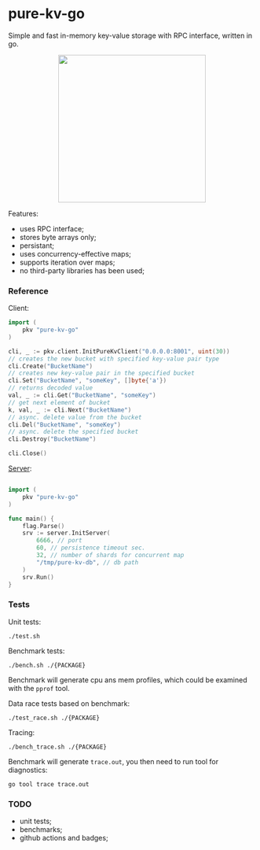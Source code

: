 # pure-kv-go  
Simple and fast in-memory key-value storage with RPC interface, written in go.  

<p align="center"> <img src="https://github.com/gasparian/pure-kv-go/blob/main/pics/logo.jpg" height=300/> </p>  

Features:  
 * uses RPC interface;  
 * stores byte arrays only;  
 * persistant;  
 * uses concurrency-effective maps;  
 * supports iteration over maps;  
 * no third-party libraries has been used;  

### Reference  

Client:  
```go
import (
    pkv "pure-kv-go"
)

cli, _ := pkv.client.InitPureKvClient("0.0.0.0:8001", uint(30))
// creates the new bucket with specified key-value pair type
cli.Create("BucketName") 
// creates new key-value pair in the specified bucket
cli.Set("BucketName", "someKey", []byte{'a'}) 
// returns decoded value
val, _ := cli.Get("BucketName", "someKey") 
// get next element of bucket
k, val, _ := cli.Next("BucketName") 
// async. delete value from the bucket
cli.Del("BucketName", "someKey") 
// async. delete the specified bucket
cli.Destroy("BucketName") 

cli.Close() 
```  

[Server](https://github.com/gasparian/pure-kv-go/blob/main/main.go):  
```go

import (
    pkv "pure-kv-go"
)

func main() {
    flag.Parse()
    srv := server.InitServer(
        6666, // port
        60, // persistence timeout sec.
        32, // number of shards for concurrent map
        "/tmp/pure-kv-db", // db path
    )
    srv.Run()
}
```  

### Tests  

Unit tests:  
```
./test.sh
```  

Benchmark tests:  
```
./bench.sh ./{PACKAGE}
```  
Benchmark will generate cpu ans mem profiles, which could be examined with the `pprof` tool.  

Data race tests based on benchmark:  
```
./test_race.sh ./{PACKAGE}
```  

Tracing:  
```
./bench_trace.sh ./{PACKAGE}
```  
Benchmark will generate `trace.out`, you then need to run tool for diagnostics:  
```
go tool trace trace.out
```  

### TODO  
 - unit tests;  
 - benchmarks;  
 - github actions and badges;  
